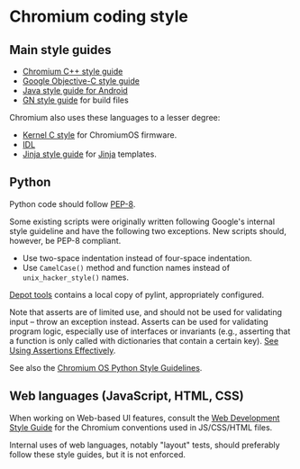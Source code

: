 # Chromium coding style

## Main style guides

  * [Chromium C++ style guide](c++/c++.md)
  * [Google Objective-C style guide](https://google.github.io/styleguide/objcguide.xml)
  * [Java style guide for Android](java/java.md)
  * [GN style guide](../tools/gn/docs/style_guide.md) for build files

Chromium also uses these languages to a lesser degree:

  * [Kernel C style](https://git.kernel.org/cgit/linux/kernel/git/torvalds/linux.git/tree/Documentation/CodingStyle?id=refs/heads/master) for ChromiumOS firmware.
  * [IDL](https://sites.google.com/a/chromium.org/dev/blink/webidl#TOC-Style)
  * [Jinja style guide](https://sites.google.com/a/chromium.org/dev/developers/jinja#TOC-Style) for [Jinja](https://sites.google.com/a/chromium.org/dev/developers/jinja) templates.

## Python

Python code should follow [PEP-8](https://www.python.org/dev/peps/pep-0008/).

Some existing scripts were originally written following Google's internal
style guideline and have the following two exceptions. New scripts should,
however, be PEP-8 compliant.

  * Use two-space indentation instead of four-space indentation.
  * Use `CamelCase()` method and function names instead of `unix_hacker_style()` names.

[Depot tools](http://commondatastorage.googleapis.com/chrome-infra-docs/flat/depot_tools/docs/html/depot_tools.html)
contains a local copy of pylint, appropriately configured.

Note that asserts are of limited use, and should not be used for validating
input – throw an exception instead. Asserts can be used for validating program
logic, especially use of interfaces or invariants (e.g., asserting that a
function is only called with dictionaries that contain a certain key). [See
Using Assertions
Effectively](https://wiki.python.org/moin/UsingAssertionsEffectively).

See also the [Chromium OS Python Style
Guidelines](https://sites.google.com/a/chromium.org/dev/chromium-os/python-style-guidelines).

## Web languages (JavaScript, HTML, CSS)

When working on Web-based UI features, consult the [Web Development Style Guide](https://sites.google.com/a/chromium.org/dev/developers/web-development-style-guide) for the Chromium conventions used in JS/CSS/HTML files.

Internal uses of web languages, notably "layout" tests, should preferably follow these style guides, but it is not enforced.
